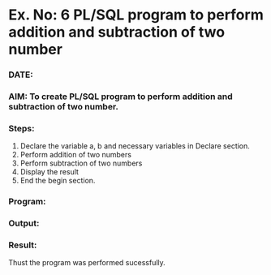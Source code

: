 # Ex. No: 6 PL/SQL program to perform addition and subtraction of two number 
### DATE: 
### AIM: To create PL/SQL program to perform addition and subtraction of two number.

### Steps:
1. Declare the variable a, b and necessary variables in Declare section.
2. Perform addition of two numbers
3. Perform subtraction of two numbers 
4. Display the result 
5. End the begin section.

### Program:


### Output:


### Result:
Thust the program was performed sucessfully.
